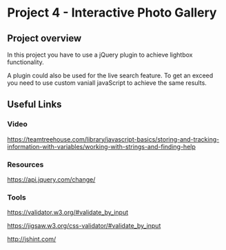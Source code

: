 # Project 4 - Interactive Photo Gallery

## Project overview
In this project you have to use a jQuery plugin to achieve lightbox functionality.

A plugin could also be used for the live search feature. To get an exceed you need to use custom vaniall javaScript to achieve the same results.

## Useful Links

### Video
https://teamtreehouse.com/library/javascript-basics/storing-and-tracking-information-with-variables/working-with-strings-and-finding-help

### Resources
https://api.jquery.com/change/

### Tools
https://validator.w3.org/#validate_by_input

https://jigsaw.w3.org/css-validator/#validate_by_input

http://jshint.com/
